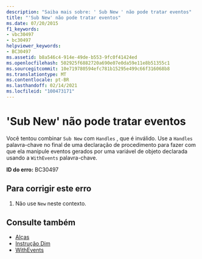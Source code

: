 ```yaml
---
description: "Saiba mais sobre: ' Sub New ' não pode tratar eventos"
title: "'Sub New' não pode tratar eventos"
ms.date: 07/20/2015
f1_keywords:
- vbc30497
- bc30497
helpviewer_keywords:
- BC30497
ms.assetid: b8a546c4-914e-49de-b553-9fc0f41424ed
ms.openlocfilehash: 502925f6882720a690e07e0da59e11e8b51355c1
ms.sourcegitcommit: 10e719780594efc781b15295e499c66f316068b8
ms.translationtype: MT
ms.contentlocale: pt-BR
ms.lasthandoff: 02/14/2021
ms.locfileid: "100473171"
---
```

# <a name="sub-new-cannot-handle-events"></a>'Sub New' não pode tratar eventos

Você tentou combinar `Sub New` com `Handles` , que é inválido. Use a `Handles` palavra-chave no final de uma declaração de procedimento para fazer com que ela manipule eventos gerados por uma variável de objeto declarada usando a `WithEvents` palavra-chave.  
  
 **ID do erro:** BC30497  
  
## <a name="to-correct-this-error"></a>Para corrigir este erro  
  
1. Não use `New` neste contexto.  
  
## <a name="see-also"></a>Consulte também

- [Alças](../language-reference/statements/handles-clause.md)
- [Instrução Dim](../language-reference/statements/dim-statement.md)
- [WithEvents](../language-reference/modifiers/withevents.md)
